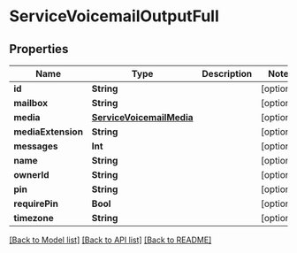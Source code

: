 # ServiceVoicemailOutputFull

## Properties
Name | Type | Description | Notes
------------ | ------------- | ------------- | -------------
**id** | **String** |  | [optional] 
**mailbox** | **String** |  | [optional] 
**media** | [**ServiceVoicemailMedia**](ServiceVoicemailMedia.md) |  | [optional] 
**mediaExtension** | **String** |  | [optional] 
**messages** | **Int** |  | [optional] 
**name** | **String** |  | [optional] 
**ownerId** | **String** |  | [optional] 
**pin** | **String** |  | [optional] 
**requirePin** | **Bool** |  | [optional] 
**timezone** | **String** |  | [optional] 

[[Back to Model list]](../README.md#documentation-for-models) [[Back to API list]](../README.md#documentation-for-api-endpoints) [[Back to README]](../README.md)


